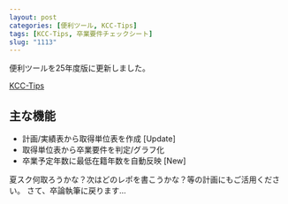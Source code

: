 ```yaml
---
layout: post
categories: [便利ツール, KCC-Tips]
tags: [KCC-Tips, 卒業要件チェックシート]
slug: "1113"
---
```

便利ツールを25年度版に更新しました。

[KCC-Tips](https://tmo1031.github.io/kcc-tips/index.html)

## 主な機能
* 計画/実績表から取得単位表を作成 [Update]
* 取得単位表から卒業要件を判定/グラフ化
* 卒業予定年数に最低在籍年数を自動反映 [New]

夏スク何取ろうかな？次はどのレポを書こうかな？等の計画にもご活用ください。
さて、卒論執筆に戻ります…